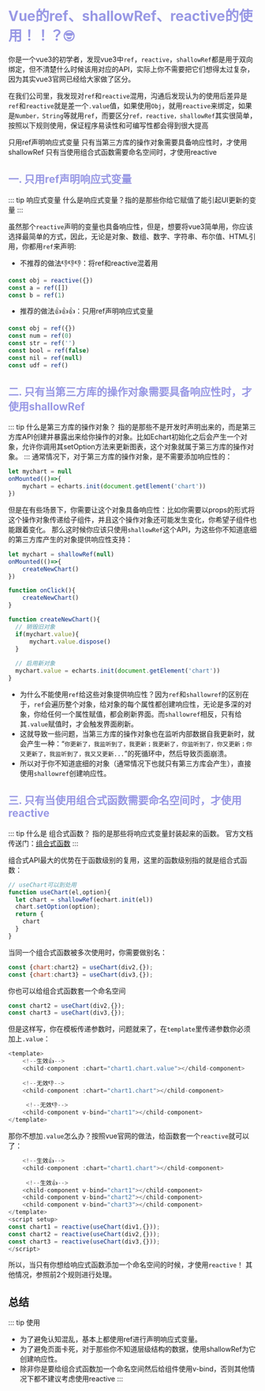 # <font color=#9898E5>Vue的ref、shallowRef、reactive的使用！！？🤓</font>

你是一个vue3的初学者，发现vue3中`ref`，`reactive`，`shallowRef`都是用于双向绑定，但不清楚什么时候该用对应的API，实际上你不需要把它们想得太过复杂，因为其实vue3官网已经给大家做了区分。

<CustomLink title='Vue3' desc='渐进式 JavaScript 框架' href='https://cn.vuejs.org/api/reactivity-core.html#ref'/>

在我们公司里，我发现对`ref`和`reactive`混用，沟通后发现认为的使用后差异是`ref`和`reactive`就是差一个`.value`值，如果使用`Obj`，就用`reactive`来绑定，如果是`Number，String`等就用`ref`，而要区分`ref，reactive，shallowRef`其实很简单，按照以下规则使用，保证程序易读性和可编写性都会得到很大提高

只用ref声明响应式变量
只有当第三方库的操作对象需要具备响应性时，才使用shallowRef
只有当使用组合式函数需要命名空间时，才使用reactive

## <font color=#9898E5>一. 只用ref声明响应式变量</font>

::: tip 响应式变量
什么是响应式变量？指的是那些你给它赋值了能引起UI更新的变量
:::

虽然那个`reactive`声明的变量也具备响应性，但是，想要将vue3简单用，你应该选择最简单的方式，因此，无论是对象、数组、数字、字符串、布尔值、HTML引用，你都用`ref`来声明:

- 不推荐的做法👎👎👎：将ref和reactive混着用

```js
const obj = reactive({})
const a = ref([])
const b = ref(1)
```

- 推荐的做法👍👍👍：只用ref声明响应式变量

```js
const obj = ref({})
const num = ref(0)
const str = ref('')
const bool = ref(false)
const nil = ref(null)
const udf = ref()
```

## <font color=#9898E5>二. 只有当第三方库的操作对象需要具备响应性时，才使用shallowRef</font>

::: tip 什么是第三方库的操作对象？
指的是那些不是开发时声明出来的，而是第三方库API创建并暴露出来给你操作的对象。比如Echart初始化之后会产生一个对象，允许你调用其setOption方法来更新图表，这个对象就属于第三方库的操作对象。
:::
通常情况下，对于第三方库的操作对象，是不需要添加响应性的：

```js
let mychart = null
onMounted(()=>{
    mychart = echarts.init(document.getElement('chart'))
})
```

但是在有些场景下，你需要让这个对象具备响应性：比如你需要以props的形式将这个操作对象传递给子组件，并且这个操作对象还可能发生变化，你希望子组件也能跟着变化。
那么这时候你应该只使用`shallowRef`这个API，为这些你不知道底细的第三方库产生的对象提供响应性支持：

```js
let mychart = shallowRef(null)
onMounted(()=>{
    createNewChart()
})

function onClick(){
    createNewChart()
}

function createNewChart(){
  // 销毁旧对象
  if(mychart.value){
      mychart.value.dispose()
  }
  
  // 启用新对象
  mychart.value = echarts.init(document.getElement('chart'))
}
```

- 为什么不能使用`ref`给这些对象提供响应性？因为`ref`和`shallowref`的区别在于，`ref`会遍历整个对象，给对象的每个属性都创建响应性，无论是多深的对象，你给任何一个属性赋值，都会刷新界面。而`shallowref`相反，只有给其`.value`赋值时，才会触发界面刷新。
- 这就导致一些问题，当第三方库的操作对象也在监听内部数据自我更新时，就会产生一种：“`你更新了，我监听到了，我更新；我更新了，你监听到了，你又更新；你又更新了，我监听到了，我又又更新...`”的死循环中，然后导致页面崩溃。
- 所以对于你不知道底细的对象（通常情况下也就只有第三方库会产生），直接使用`shallowref`创建响应性。

## <font color=#9898E5>三. 只有当使用组合式函数需要命名空间时，才使用reactive</font>

::: tip 什么是 组合式函数？
指的是那些将响应式变量封装起来的函数。
官方文档传送门：[组合式函数](https://cn.vuejs.org/guide/reusability/composables#what-is-a-composable)
:::

组合式API最大的优势在于函数级别的复用，这里的函数级别指的就是组合式函数：

```js
// useChart可以到处用
function useChart(el,option){
  let chart = shallowRef(echart.init(el))
  chart.setOption(option);
  return {
    chart
  }
}
```

当同一个组合式函数被多次使用时，你需要做别名：

```js
const {chart:chart2} = useChart(div2,{});
const {chart:chart3} = useChart(div3,{});
```

你也可以给组合式函数套一个命名空间

```js
const chart2 = useChart(div2,{});
const chart3 = useChart(div3,{});
```

但是这样写，你在模板传递参数时，问题就来了，在`template`里传递参数你必须加上`.value`：

```js
<template>
    <!--生效👍-->
    <child-component :chart="chart1.chart.value"></child-component>
    
    <!--无效👎-->
    <child-component :chart="chart1.chart"></child-component>
    
     <!--无效👎-->
    <child-component v-bind="chart1"></child-component>
</template>
```

那你不想加`.value`怎么办？按照vue官网的做法，给函数套一个`reactive`就可以了：

```js
    <!--生效👍-->
    <child-component :chart="chart1.chart"></child-component>
    
     <!--生效👍-->
    <child-component v-bind="chart1"></child-component>
    <child-component v-bind="chart2"></child-component>
    <child-component v-bind="chart3"></child-component>
</template>
<script setup>
const chart1 = reactive(useChart(div1,{}));
const chart2 = reactive(useChart(div2,{}));
const chart3 = reactive(useChart(div3,{}));
</script>
```

所以，当只有你想给响应式函数添加一个命名空间的时候，才使用`reactive`！
其他情况，参照前2个规则进行处理。

## 总结

::: tip 使用

- 为了避免认知混乱，基本上都使用ref进行声明响应式变量。
- 为了避免页面卡死，对于那些你不知道层级结构的数据，使用shallowRef为它创建响应性。
- 除非你是要给组合式函数加一个命名空间然后给组件使用v-bind，否则其他情况下都不建议考虑使用reactive
:::
